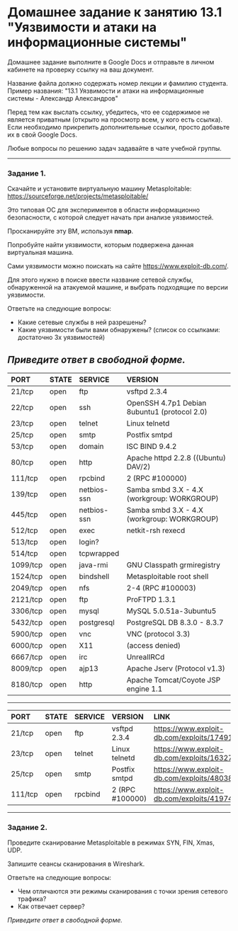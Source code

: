 # Домашнее задание к занятию 13.1 "Уязвимости и атаки на информационные системы"

Домашнее задание выполните в Google Docs и отправьте в личном кабинете на проверку ссылку на ваш документ.

Название файла должно содержать номер лекции и фамилию студента. Пример названия: "13.1 Уязвимости и атаки на информационные системы - Александр Александров"

Перед тем как выслать ссылку, убедитесь, что ее содержимое не является приватным (открыто на просмотр всем, у кого есть ссылка). Если необходимо прикрепить дополнительные ссылки, просто добавьте их в свой Google Docs.

Любые вопросы по решению задач задавайте в чате учебной группы.

------

### Задание 1.

Скачайте и установите виртуальную машину Metasploitable: https://sourceforge.net/projects/metasploitable/

Это типовая ОС для экспериментов в области информационно безопасности, с которой следует начать при анализе уязвимостей.

Просканируйте эту ВМ, используя **nmap**.

Попробуйте найти уязвимости, которым подвержена данная виртуальная машина.

Сами уязвимости можно поискать на сайте https://www.exploit-db.com/.

Для этого нужно в поиске ввести название сетевой службы, обнаруженной на атакуемой машине, и выбрать подходящие по версии уязвимости.

Ответьте на следующие вопросы:

- Какие сетевые службы в ней разрешены?
- Какие уязвимости были вами обнаружены? (список со ссылками: достаточно 3х уязвимостей)
  
*Приведите ответ в свободной форме.* 
---
PORT|STATE|SERVICE|VERSION
:-----|:-----|:-----|:-----|
21/tcp|open|ftp|vsftpd 2.3.4
22/tcp|open|ssh|OpenSSH 4.7p1 Debian 8ubuntu1 (protocol 2.0)
23/tcp|open|telnet|Linux telnetd
25/tcp|open|smtp|Postfix smtpd
53/tcp|open|domain|ISC BIND 9.4.2
80/tcp|open|http|Apache httpd 2.2.8 ((Ubuntu) DAV/2)
111/tcp|open|rpcbind|2 (RPC #100000)
139/tcp|open|netbios-ssn|Samba smbd 3.X - 4.X (workgroup: WORKGROUP)
445/tcp|open|netbios-ssn|Samba smbd 3.X - 4.X (workgroup: WORKGROUP)
512/tcp|open|exec|netkit-rsh rexecd
513/tcp|open|login?|
514/tcp|open|tcpwrapped
1099/tcp|open|java-rmi|GNU Classpath grmiregistry
1524/tcp|open|bindshell|Metasploitable root shell
2049/tcp|open|nfs|2-4 (RPC #100003)
2121/tcp|open|ftp|ProFTPD 1.3.1
3306/tcp|open|mysql|MySQL 5.0.51a-3ubuntu5
5432/tcp|open|postgresql|PostgreSQL DB 8.3.0 - 8.3.7
5900/tcp|open|vnc|VNC (protocol 3.3)
6000/tcp|open|X11|(access denied)
6667/tcp|open|irc|UnrealIRCd
8009/tcp|open|ajp13|Apache Jserv (Protocol v1.3)
8180/tcp|open|http|Apache Tomcat/Coyote JSP engine 1.1

---
PORT|STATE|SERVICE|VERSION|LINK|
:-----|:-----|:-----|:-----|:-----|
21/tcp|open|ftp|vsftpd 2.3.4|https://www.exploit-db.com/exploits/17491
23/tcp|open|telnet|Linux telnetd|https://www.exploit-db.com/exploits/16327
25/tcp|open|smtp|Postfix smtpd|https://www.exploit-db.com/exploits/48038
111/tcp|open|rpcbind|2 (RPC #100000)|https://www.exploit-db.com/exploits/41974

---

### Задание 2.

Проведите сканирование Metasploitable в режимах SYN, FIN, Xmas, UDP.

Запишите сеансы сканирования в Wireshark.

Ответьте на следующие вопросы:

- Чем отличаются эти режимы сканирования с точки зрения сетевого трафика?
- Как отвечает сервер?

*Приведите ответ в свободной форме.*
